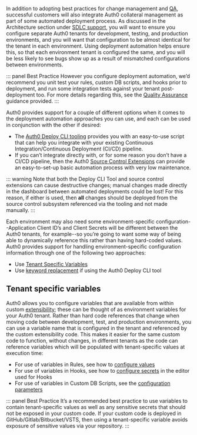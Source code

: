 In addition to adopting best practices for change management and [QA](/architecture-scenarios/implementation/${platform}/${platform}-qa), successful customers will also integrate Auth0 collateral management as part of some automated deployment process. As discussed in the Architecture section under [SDLC support](/architecture-scenarios/implementation/${platform}/${platform}-architecture#sdlc-support), you will want to ensure you configure separate Auth0 tenants for development, testing, and production environments, and you will want that configuration to be almost identical for the tenant in each environment. Using deployment automation helps ensure this, so that each environment tenant is configured the same, and you will be less likely to see bugs show up as a result of mismatched configurations between environments.

::: panel Best Practice
However you configure deployment automation, we’d recommend you unit test your rules, custom DB scripts, and hooks prior to deployment, and run some integration tests against your tenant post-deployment too. For more details regarding this, see the [Quality Assurance](/architecture-scenarios/implementation/${platform}/${platform}-qa) guidance provided.
:::

Auth0 provides support for a couple of different options when it comes to the deployment automation approaches you can use, and each can be used in conjunction with the other if desired:

* The [Auth0 Deploy CLI tooling](/extensions/deploy-cli) provides you with an easy-to-use script that can help you integrate with your existing Continuous Integration/Continuous Deployment (CI/CD) pipeline.
* If you can’t integrate directly with, or for some reason you don’t have a CI/CD pipeline, then the Auth0 [Source Control Extensions](/extensions#deploy-hosted-pages-rules-and-database-connections-scripts-from-external-repositories) can provide an easy-to-set-up basic automation process with very low maintenance.

::: warning
Note that both the Deploy CLI Tool and source control extensions can cause destructive changes; manual changes made directly in the dashboard between automated deployments could be lost! For this reason, if either is used, then **all** changes should be deployed from the source control subsystem referenced via the tooling and not made manually.
:::

Each environment may also need some environment-specific configuration--Application Client ID’s and Client Secrets will be different between the Auth0 tenants, for example--so you’re going to want some way of being able to dynamically reference this rather than having hard-coded values. Auth0 provides support for handling environment-specific configuration information through one of the following two approaches:

* Use [Tenant Specific Variables](#tenant-specific-variables)
* Use [keyword replacement](extensions/deploy-cli/references/environment-variables-keyword-mappings) if using the Auth0 Deploy CLI tool

## Tenant specific variables

Auth0 allows you to configure variables that are available from within custom [extensibility](/topics/extensibility); these can be thought of as environment variables for your Auth0 tenant. Rather than hard code references that change when moving code between development, test, and production environments, you can use a variable name that is configured in the tenant and referenced by the custom extensibility code. This makes it easier for the same custom code to function, without changes, in different tenants as the code can reference variables which will be populated with tenant-specific values at execution time:

* For use of variables in Rules, see how to [configure values](/rules/guides/configuration#configure-values)
* For use of variables in Hooks, see how to [configure secrets](https://webtask.io/docs/editor/secrets) in the editor used for Hooks
* For use of variables in Custom DB Scripts, see the [configuration parameters](/connections/database/custom-db/create-db-connection#step-3-add-configuration-parameters) 

::: panel Best Practice
It’s a recommended best practice to use variables to contain tenant-specific values as well as any sensitive secrets that should not be exposed in your custom code. If your custom code is deployed in GitHub/Gitlab/Bitbucket/VSTS, then using a tenant-specific variable avoids exposure of sensitive values via your repository.
:::
